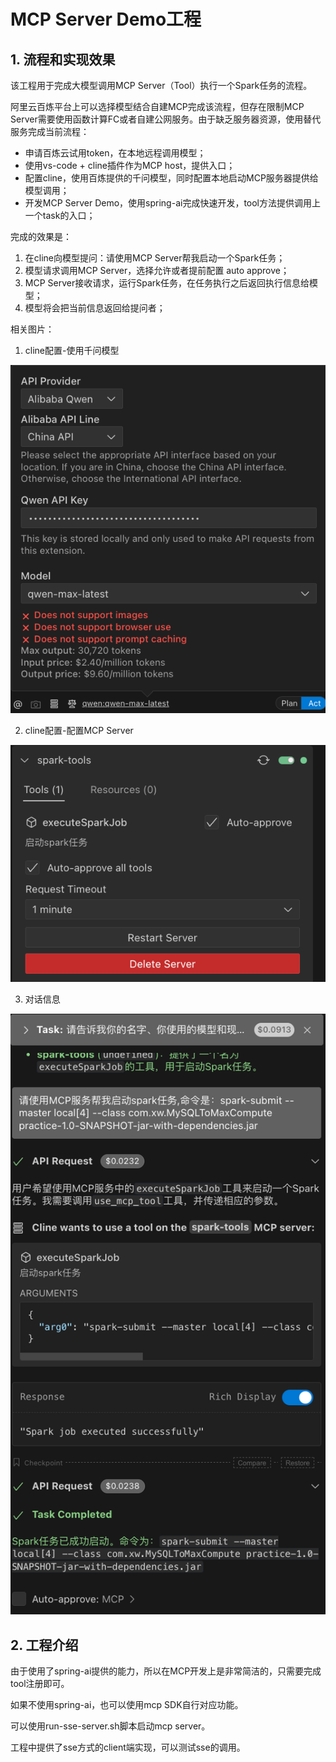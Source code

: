 # MCP Server Demo工程

## 1. 流程和实现效果
该工程用于完成大模型调用MCP Server（Tool）执行一个Spark任务的流程。

阿里云百炼平台上可以选择模型结合自建MCP完成该流程，但存在限制MCP Server需要使用函数计算FC或者自建公网服务。由于缺乏服务器资源，使用替代服务完成当前流程：

- 申请百炼云试用token，在本地远程调用模型；
- 使用vs-code + cline插件作为MCP host，提供入口；
- 配置cline，使用百炼提供的千问模型，同时配置本地启动MCP服务器提供给模型调用；
- 开发MCP Server Demo，使用spring-ai完成快速开发，tool方法提供调用上一个task的入口；

完成的效果是：
1. 在cline向模型提问：请使用MCP Server帮我启动一个Spark任务；
2. 模型请求调用MCP Server，选择允许或者提前配置 auto approve；
3. MCP Server接收请求，运行Spark任务，在任务执行之后返回执行信息给模型；
4. 模型将会把当前信息返回给提问者；

相关图片：
1. cline配置-使用千问模型

![配置模型](doc/LLM_config.png)

2. cline配置-配置MCP Server

![配置本地服务器](doc/mcp_config.png)

3. 对话信息

![对话信息.png](doc/chat_log.png)

## 2. 工程介绍
由于使用了spring-ai提供的能力，所以在MCP开发上是非常简洁的，只需要完成tool注册即可。

如果不使用spring-ai，也可以使用mcp SDK自行对应功能。

可以使用run-sse-server.sh脚本启动mcp server。

工程中提供了sse方式的client端实现，可以测试sse的调用。

